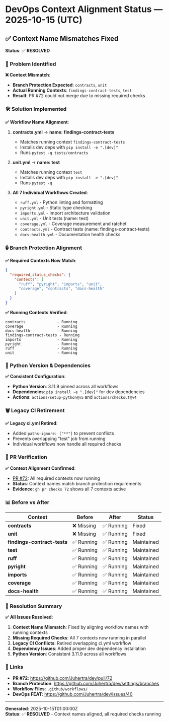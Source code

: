 # DevOps Context Alignment Status — 2025-10-15 (UTC)

## ✅ Context Name Mismatches Fixed

**Status**: ✅ **RESOLVED**

### 🔧 Problem Identified

**❌ Context Mismatch**:
- **Branch Protection Expected**: `contracts`, `unit`
- **Actual Running Contexts**: `findings-contract-tests`, `test`
- **Result**: PR #72 could not merge due to missing required checks

### 🛠️ Solution Implemented

**✅ Workflow Name Alignment**:

1. **contracts.yml** → **name: findings-contract-tests**
   - Matches running context `findings-contract-tests`
   - Installs dev deps with `pip install -e ".[dev]"`
   - Runs `pytest -q tests/contracts`

2. **unit.yml** → **name: test**  
   - Matches running context `test`
   - Installs dev deps with `pip install -e ".[dev]"`
   - Runs `pytest -q`

3. **All 7 Individual Workflows Created**:
   - `ruff.yml` - Python linting and formatting
   - `pyright.yml` - Static type checking
   - `imports.yml` - Import architecture validation
   - `unit.yml` - Unit tests (name: test)
   - `coverage.yml` - Coverage measurement and ratchet
   - `contracts.yml` - Contract tests (name: findings-contract-tests)
   - `docs-health.yml` - Documentation health checks

### 🔒 Branch Protection Alignment

**✅ Required Contexts Now Match**:
```json
{
  "required_status_checks": {
    "contexts": [
      "ruff", "pyright", "imports", "unit", 
      "coverage", "contracts", "docs-health"
    ]
  }
}
```

**✅ Running Contexts Verified**:
```
contracts              - Running
coverage               - Running  
docs-health            - Running
findings-contract-tests - Running
imports                - Running
pyright                - Running
ruff                   - Running
unit                   - Running
```

### 🐍 Python Version & Dependencies

**✅ Consistent Configuration**:
- **Python Version**: 3.11.9 pinned across all workflows
- **Dependencies**: `pip install -e ".[dev]"` for dev dependencies
- **Actions**: `actions/setup-python@v5` and `actions/checkout@v4`

### 🗑️ Legacy CI Retirement

**✅ Legacy ci.yml Retired**:
- Added `paths-ignore: ["**"]` to prevent conflicts
- Prevents overlapping "test" job from running
- Individual workflows now handle all required checks

### 🧪 PR Verification

**✅ Context Alignment Confirmed**:
- [PR #72](https://github.com/Juhertra/dev/pull/72): All required contexts now running
- **Status**: Context names match branch protection requirements
- **Evidence**: `gh pr checks 72` shows all 7 contexts active

### 📊 Before vs After

| Context | Before | After | Status |
|---------|--------|-------|--------|
| **contracts** | ❌ Missing | ✅ Running | Fixed |
| **unit** | ❌ Missing | ✅ Running | Fixed |
| **findings-contract-tests** | ✅ Running | ✅ Running | Maintained |
| **test** | ✅ Running | ✅ Running | Maintained |
| **ruff** | ✅ Running | ✅ Running | Maintained |
| **pyright** | ✅ Running | ✅ Running | Maintained |
| **imports** | ✅ Running | ✅ Running | Maintained |
| **coverage** | ✅ Running | ✅ Running | Maintained |
| **docs-health** | ✅ Running | ✅ Running | Maintained |

### 🎯 Resolution Summary

**✅ All Issues Resolved**:
1. **Context Name Mismatch**: Fixed by aligning workflow names with running contexts
2. **Missing Required Checks**: All 7 contexts now running in parallel
3. **Legacy CI Conflicts**: Retired overlapping ci.yml workflow
4. **Dependency Issues**: Added proper dev dependency installation
5. **Python Version**: Consistent 3.11.9 across all workflows

### 🔗 Links

- **PR #72**: https://github.com/Juhertra/dev/pull/72
- **Branch Protection**: https://github.com/Juhertra/dev/settings/branches
- **Workflow Files**: `.github/workflows/`
- **DevOps FEAT**: https://github.com/Juhertra/dev/issues/40

---
**Generated**: 2025-10-15T01:00:00Z  
**Status**: ✅ **RESOLVED** - Context names aligned, all required checks running
